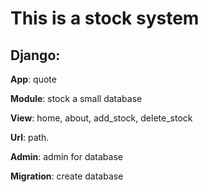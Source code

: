 # This is a stock system


## Django:

**App**: quote

**Module**: stock a small database

**View**: home, about, add_stock, delete_stock

**Url**: path.

**Admin**: admin for database

**Migration**: create database